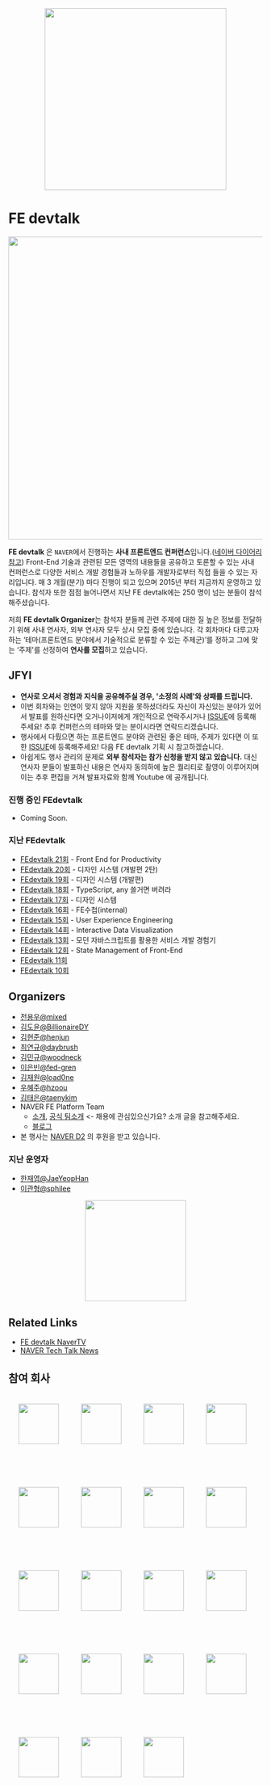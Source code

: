 
<div align="center">

<img src="./assets/fedevtalk_logo.png" width="360px">

</div>

# FE devtalk
<img src="./assets/_DSC5957-59.jpg" width="600px">

**FE devtalk** 은 `NAVER`에서 진행하는 **사내 프론트엔드 컨퍼런스**입니다.([네이버 다이어리 참고](https://m.blog.naver.com/PostView.nhn?blogId=naver_diary&logNo=221667928848&navType=tl)) Front-End 기술과 관련된 모든 영역의 내용들을 공유하고 토론할 수 있는 사내 컨퍼런스로 다양한 서비스 개발 경험들과 노하우를 개발자로부터 직접 들을 수 있는 자리입니다. 매 3 개월(분기) 마다 진행이 되고 있으며 2015년 부터 지금까지 운영하고 있습니다. 참석자 또한 점점 늘어나면서 지난 FE devtalk에는 250 명이 넘는 분들이 참석해주셨습니다.

저희 **FE devtalk Organizer**는 참석자 분들께 관련 주제에 대한 질 높은 정보를 전달하기 위해 사내 연사자, 외부 연사자 모두 상시 모집 중에 있습니다. 각 회차마다 다루고자 하는 ‘테마(프론트엔드 분야에서 기술적으로 분류할 수 있는 주제군)’를 정하고 그에 맞는 ‘주제'를 선정하여 **연사를 모집**하고 있습니다.

## JFYI

- **연사로 오셔서 경험과 지식을 공유해주실 경우, '소정의 사례'와 상패를 드립니다.**
- 이번 회차와는 인연이 맞지 않아 지원을 못하셨더라도 자신이 자신있는 분야가 있어서 발표를 원하신다면 오거나이저에게 개인적으로 연락주시거나 [ISSUE](https://github.com/NAVER-FEPlatform/FEDevtalk/issues)에 등록해주세요! 추후 컨퍼런스의 테마와 맞는 분이시라면 연락드리겠습니다.
- 행사에서 다뤘으면 하는 프론트엔드 분야와 관련된 좋은 테마, 주제가 있다면 이 또한 [ISSUE](https://github.com/NAVER-FEPlatform/FEDevtalk/issues)에 등록해주세요! 다음 FE devtalk 기획 시 참고하겠습니다.
- 아쉽게도 행사 관리의 문제로 **외부 참석자는 참가 신청을 받지 않고 있습니다.** 대신 연사자 분들이 발표하신 내용은 연사자 동의하에 높은 퀄리티로 촬영이 이루어지며 이는 추후 편집을 거쳐 발표자료와 함께 Youtube 에 공개됩니다.

### 진행 중인 FEdevtalk
- Coming Soon.

### 지난 FEdevtalk
- [FEdevtalk 21회](https://github.com/NAVER-FEPlatform/FEDevtalk/blob/master/21_fedevtalk.md) - Front End for Productivity
- [FEdevtalk 20회](https://github.com/NAVER-FEPlatform/FEDevtalk/blob/master/20_fedevtalk.md) - 디자인 시스템 (개발편 2탄)
- [FEdevtalk 19회](https://github.com/NAVER-FEPlatform/FEDevtalk/blob/master/19_fedevtalk.md) - 디자인 시스템 (개발편)
- [FEdevtalk 18회](https://github.com/NAVER-FEPlatform/FEDevtalk/blob/master/18_fedevtalk.md) - TypeScript, any 쓸거면 버려라
- [FEdevtalk 17회](https://github.com/NAVER-FEPlatform/FEDevtalk/blob/master/17_fedevtalk.md) - 디자인 시스템
- [FEdevtalk 16회](https://github.com/NAVER-FEPlatform/FEDevtalk/blob/master/16_fedevtalk.md) - FE수첩(internal)
- [FEdevtalk 15회](https://github.com/NAVER-FEPlatform/FEDevtalk/blob/master/15_fedevtalk.md) - User Experience Engineering
- [FEdevtalk 14회](https://github.com/NAVER-FEPlatform/FEDevtalk/blob/master/14_fedevtalk.md) - Interactive Data Visualization
- [FEdevtalk 13회](https://github.com/NAVER-FEPlatform/FEDevtalk/blob/master/13_fedevtalk.md) - 모던 자바스크립트를 활용한 서비스 개발 경험기
- [FEdevtalk 12회](https://github.com/NAVER-FEPlatform/FEDevtalk/blob/master/12_fedevtalk.md) - State Management of Front-End
- [FEdevtalk 11회](https://github.com/NAVER-FEPlatform/FEDevtalk/blob/master/11_fedevtalk.md)
- [FEdevtalk 10회](https://github.com/NAVER-FEPlatform/FEDevtalk/blob/master/10_fedevtalk.md)

## Organizers

- [전용우@mixed](https://github.com/mixed)
- [김도윤@BillionaireDY](https://github.com/BillionaireDY)
- [김현준@henjun](https://github.com/henjun)
- [최연규@daybrush](https://github.com/daybrush)
- [김민규@woodneck](https://github.com/woodneck)
- [이은빈@fed-gren](https://github.com/fed-gren)
- [김재원@load0ne](https://github.com/load0ne)
- [우혜주@hzoou](https://github.com/hzoou)
- [김태은@taenykim](https://github.com/taenykim)
- NAVER FE Platform Team
  - [소개](https://github.com/naver/fe-news/blob/fe-org/org/Search-FE.md), [공식 팀소개](https://naver-career.gitbook.io/kr/service/search/reliability-platform/search-fe) <- 채용에 관심있으신가요? 소개 글을 참고해주세요.
  - [블로그](https://medium.com/naver-fe-platform)
- 본 행사는 [NAVER D2](https://d2.naver.com/home) 의 후원을 받고 있습니다.

### 지난 운영자
- [한재엽@JaeYeopHan](http://github.com/JaeYeopHan)
- [이관형@sphilee](https://github.com/sphilee)

<div align="center">

<a href="https://d2.naver.com/home"><img src="./assets/naver_d2_logo.png" width="200px"></a>

</div>

## Related Links

- [FE devtalk NaverTV](https://tv.naver.com/naverd2)
- [NAVER Tech Talk News](https://d2.naver.com/search?keyword=teck%20talk)

## 참여 회사
<p style="line-height: 10;">
<img height="80px" style="display:inline-block;margin:20px"  src="https://user-images.githubusercontent.com/22300/115655479-5bfd7780-a36e-11eb-9ff8-1627c00b1643.png"/>
<img height="80px" style="display:inline-block;margin:20px"  src="https://user-images.githubusercontent.com/22300/115655482-5d2ea480-a36e-11eb-8e3e-f8f69e101a80.png"/>
<img height="80px" style="display:inline-block;margin:20px"  src="https://user-images.githubusercontent.com/22300/115655483-5dc73b00-a36e-11eb-98e2-d6d10bc44da8.jpeg"/>
<img height="80px" style="display:inline-block;margin:20px"  src="https://user-images.githubusercontent.com/22300/115655486-5ef86800-a36e-11eb-9ee5-24f49ef87dd3.jpeg"/>
<img height="80px" style="display:inline-block;margin:20px"  src="https://user-images.githubusercontent.com/22300/115655489-5ef86800-a36e-11eb-9347-ba173f51c1ed.png"/>
<img height="80px" style="display:inline-block;margin:20px"  src="https://user-images.githubusercontent.com/22300/115655490-5f90fe80-a36e-11eb-9b50-00d9b15abe23.png"/>
<img height="80px" style="display:inline-block;margin:20px"  src="https://user-images.githubusercontent.com/22300/115655492-60299500-a36e-11eb-8fa8-febe889aeef7.png"/>
<img height="80px" style="display:inline-block;margin:20px"  src="https://user-images.githubusercontent.com/22300/115655498-60c22b80-a36e-11eb-96b5-fe625ec82a48.png"/>
<img height="80px" style="display:inline-block;margin:20px"  src="https://user-images.githubusercontent.com/22300/115655499-60c22b80-a36e-11eb-8f53-d0041b5726df.png"/>
<img height="80px" style="display:inline-block;margin:20px"  src="https://user-images.githubusercontent.com/22300/115655663-b5fe3d00-a36e-11eb-9d7c-1d04d2508450.png"/>
<img height="80px" style="display:inline-block;margin:20px"  src="https://user-images.githubusercontent.com/22300/115655659-b4347980-a36e-11eb-843d-69dcfc4626d8.png"/>
<img height="80px" style="display:inline-block;margin:20px"  src="https://user-images.githubusercontent.com/22300/115655755-e645db80-a36e-11eb-929c-20aee598d922.png"/>
<img height="80px" style="display:inline-block;margin:20px"  src="https://user-images.githubusercontent.com/14918660/119443515-b3737680-bd64-11eb-852d-d03ae448d9b2.png"/>
<img height="80px" style="display:inline-block;margin:20px"  src="https://user-images.githubusercontent.com/14918660/119443507-b1111c80-bd64-11eb-953c-c96c96bdd038.png"/>

<img height="80px" style="display:inline-block;margin:20px"  src="https://user-images.githubusercontent.com/22935610/131288262-e765957e-cb18-4dab-8b14-408acc74d5c9.png"/>
  
<img height="80px" style="display:inline-block;margin:20px" src="https://user-images.githubusercontent.com/22935610/131286764-8ddc15d4-e199-4a88-8ac0-75231c4d4ef7.png"/>
  
<img height="80px" style="display:inline-block;margin:20px"  src="https://user-images.githubusercontent.com/22935610/131286786-f4201f1d-2de0-4ef4-bbef-6350266ec4f8.png"/>
  
<img height="80px" style="display:inline-block;margin:20px" src="https://user-images.githubusercontent.com/22935610/131286807-d1b97a88-a818-4911-b7ed-546b918c5c38.png"/>
  
  
<img height="80px" style="display:inline-block;margin:20px"  src="https://user-images.githubusercontent.com/22935610/131287266-c1d9fdda-003f-462c-b156-c19feb7a91b0.png"/>
</p>



